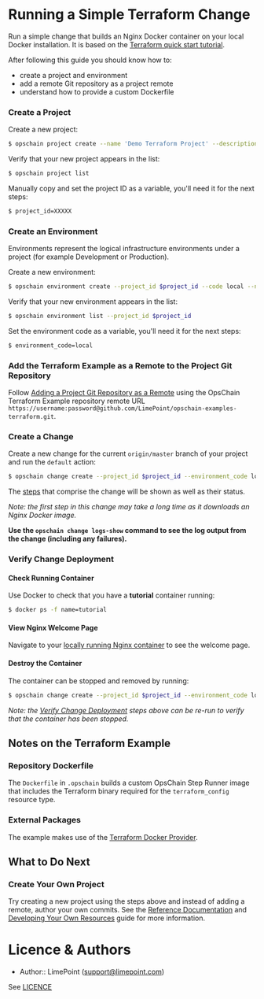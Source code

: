 # Running a Simple Terraform Change

Run a simple change that builds an Nginx Docker container on your local Docker installation.
It is based on the [Terraform quick start tutorial](https://learn.hashicorp.com/tutorials/terraform/install-cli?in=terraform/aws-get-started#quick-start-tutorial).

After following this guide you should know how to:
- create a project and environment
- add a remote Git repository as a project remote
- understand how to provide a custom Dockerfile

### Create a Project

Create a new project:

```bash
$ opschain project create --name 'Demo Terraform Project' --description 'My demo Terraform project' --confirm
```

Verify that your new project appears in the list:

```bash
$ opschain project list
```

Manually copy and set the project ID as a variable, you'll need it for the next steps:

```bash
$ project_id=XXXXX
```

### Create an Environment

Environments represent the logical infrastructure environments under a project (for example Development or Production).

Create a new environment:

```bash
$ opschain environment create --project_id $project_id --code local --name 'Local Environment' --description 'My Local Environment' --confirm
```

Verify that your new environment appears in the list:

```bash
$ opschain environment list --project_id $project_id
```

Set the environment code as a variable, you'll need it for the next steps:

```bash
$ environment_code=local
```

### Add the Terraform Example as a Remote to the Project Git Repository

Follow [Adding a Project Git Repository as a Remote](reference/project_git_repositories.md#adding-a-project-git-repository-as-a-remote) using the OpsChain Terraform Example repository remote URL `https://username:password@github.com/LimePoint/opschain-examples-terraform.git`.

### Create a Change

Create a new change for the current `origin/master` branch of your project and run the `default` action:

```bash
$ opschain change create --project_id $project_id --environment_code local --commit_ref origin/master --action default --confirm
```

The [steps](reference/concepts.md#step) that comprise the change will be shown as well as their status.

_Note: the first step in this change may take a long time as it downloads an Nginx Docker image._

**Use the `opschain change logs-show` command to see the log output from the change (including any failures).**

### Verify Change Deployment

#### Check Running Container

Use Docker to check that you have a **tutorial** container running:

```bash
$ docker ps -f name=tutorial
```

#### View Nginx Welcome Page

Navigate to your [locally running Nginx container](http://localhost:8000) to see the welcome page.

#### Destroy the Container

The container can be stopped and removed by running:

```bash
$ opschain change create --project_id $project_id --environment_code local --commit_ref origin/master --action destroy --confirm
```

_Note: the [Verify Change Deployment](#verify_change_deployment) steps above can be re-run to verify that the container has been stopped._

## Notes on the Terraform Example

### Repository Dockerfile

The `Dockerfile` in `.opschain` builds a custom OpsChain Step Runner image that includes the Terraform binary required for the `terraform_config` resource type.

### External Packages

The example makes use of the [Terraform Docker Provider](https://www.terraform.io/docs/providers/docker).

## What to Do Next

### Create Your Own Project

Try creating a new project using the steps above and instead of adding a remote, author your own commits.  See the [Reference Documentation](reference/index.md) and [Developing Your Own Resources](developing_resources.md) guide for more information.

# Licence & Authors
- Author:: LimePoint (support@limepoint.com)

See [LICENCE](../LICENCE)
